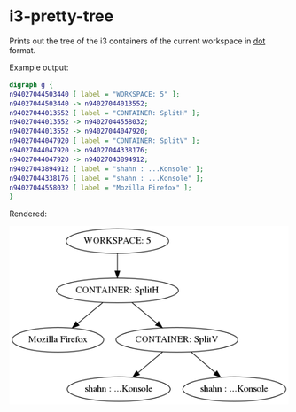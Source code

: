 # i3-pretty-tree

Prints out the tree of the i3 containers of the current workspace in [dot](https://www.graphviz.org/) format.

Example output:

```dot
digraph g {
n94027044503440 [ label = "WORKSPACE: 5" ];
n94027044503440 -> n94027044013552;
n94027044013552 [ label = "CONTAINER: SplitH" ];
n94027044013552 -> n94027044558032;
n94027044013552 -> n94027044047920;
n94027044047920 [ label = "CONTAINER: SplitV" ];
n94027044047920 -> n94027044338176;
n94027044047920 -> n94027043894912;
n94027043894912 [ label = "shahn : ...Konsole" ];
n94027044338176 [ label = "shahn : ...Konsole" ];
n94027044558032 [ label = "Mozilla Firefox" ];
}
```

Rendered:

![dot graph](example.png)
